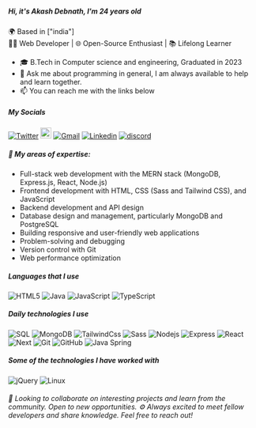 ##### Hi, it's Akash Debnath, I'm 24 years old

🌍 Based in ["india"]<br>
👨‍💻 Web Developer | 🌐 Open-Source Enthusiast | 📚 Lifelong Learner

-   🎓 B.Tech in Computer science and engineering, Graduated in 2023
-   💬 Ask me about programming in general, I am always
    available to help and learn together.
-   📫 You can reach me with the links below

##### My Socials

[![Twitter](https://img.shields.io/badge/-Twitter-blue?-000000?style=flat&logo=twitter&logoColor=white)](https://twitter.com/developedbyak)
[<img src="https://img.shields.io/github/followers/developedbyak?label=follow&style=social" height="22" title="Follow me" />](https://github.com/developedbyak)
[![Gmail](https://img.shields.io/badge/-Gmail-c14438?style=flat&logo=Gmail&logoColor=white)](mailto:akashdebnathwd@gmail.com)
[![Linkedin](https://img.shields.io/badge/-LinkedIn-c13584?style=flat&logo=Linkedin&logoColor=white)](https://www.linkedin.com/in/akash-debnath-5a8648249/)
[![discord](https://img.shields.io/badge/-Discord-232D3F?-000000?style=flat&logo=discord)](https://discord.gg/gXXxvwhU3j)

##### 🚀 My areas of expertise:

-   Full-stack web development with the MERN stack (MongoDB, Express.js, React, Node.js)
-   Frontend development with HTML, CSS (Sass and Tailwind CSS), and JavaScript
-   Backend development and API design
-   Database design and management, particularly MongoDB and PostgreSQL
-   Building responsive and user-friendly web applications
-   Problem-solving and debugging
-   Version control with Git
-   Web performance optimization

##### Languages that I use

![HTML5](https://img.shields.io/badge/-HTML5-000000?style=flat&logo=html5)
![Java](https://img.shields.io/badge/-Java-000000?style=flat&logo=)
![JavaScript](https://img.shields.io/badge/-JavaScript-000000?style=flat&logo=javascript)
![TypeScript](https://img.shields.io/badge/-TypeScript-000000?style=flat&logo=typescript)

##### Daily technologies I use

![SQL](https://img.shields.io/badge/-SQL-000000?style=flat&logo=postgresql)
![MongoDB](https://img.shields.io/badge/-MongoDB-000000?style=flat&logo=mongodb)
![TailwindCss](https://img.shields.io/badge/-TailwindCss-000000?style=flat&logo=tailwindcss&logoColor=blue)
![Sass](https://img.shields.io/badge/-Sass-000000?style=flat&logo=sass&logoColor=pink)
![Nodejs](https://img.shields.io/badge/-Node.js-000000?style=flat&logo=node.js&logoColor=339933)
![Express](https://img.shields.io/badge/-Express.js-000000?style=flat&logo=express)
![React](https://img.shields.io/badge/-React-000000?style=flat&logo=React&logoColor=61DAFB)
![Next](https://img.shields.io/badge/-Next-000000?style=flat&logo=Next.js)
![Git](https://img.shields.io/badge/-Git-000000?style=flat&logo=git&logoColor=F05032)
![GitHub](https://img.shields.io/badge/-GitHub-000000?style=flat&logo=github&logoColor=#fff)
![Java Spring](https://img.shields.io/badge/-Spring-000000?style=flat&logo=spring&logoColor=6DB33F)

##### Some of the technologies I have worked with

![jQuery](https://img.shields.io/badge/-jQuery-222222?style=flat&logo=jQuery&logoColor=0769AD)
![Linux](https://img.shields.io/badge/-Linux-222222?style=flat&logo=linux&logoColor=FCC624)

###### 🎯 Looking to collaborate on interesting projects and learn from the community. Open to new opportunities. ⚙ Always excited to meet fellow developers and share knowledge. Feel free to reach out!
